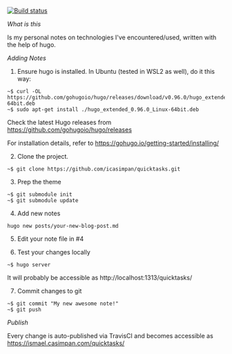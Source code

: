 [![Build status](https://travis-ci.com/icasimpan/quicktasks.svg)](https://travis-ci.com/icasimpan/quicktasks)

*What is this*

Is my personal notes on technologies I've encountered/used, written with the help of hugo.

*Adding Notes*
1. Ensure hugo is installed. In Ubuntu (tested in WSL2 as well), do it this way:
```
~$ curl -OL https://github.com/gohugoio/hugo/releases/download/v0.96.0/hugo_extended_0.96.0_Linux-64bit.deb
~$ sudo apt-get install ./hugo_extended_0.96.0_Linux-64bit.deb
```
Check the latest Hugo releases from https://github.com/gohugoio/hugo/releases

For installation details, refer to https://gohugo.io/getting-started/installing/

2. Clone the project.
```
~$ git clone https://github.com/icasimpan/quicktasks.git
```

3. Prep the theme
```
~$ git submodule init
~$ git submodule update
```

4. Add new notes
```
hugo new posts/your-new-blog-post.md
```

5. Edit your note file in #4

6. Test your changes locally
```
~$ hugo server
```
It will probably be accessible as http://localhost:1313/quicktasks/

7. Commit changes to git
```
~$ git commit "My new awesome note!"
~$ git push
```


*Publish*

Every change is auto-published via TravisCI and becomes accessible as https://ismael.casimpan.com/quicktasks/

